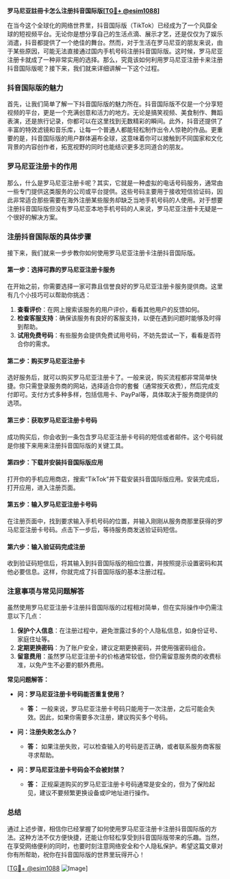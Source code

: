 **罗马尼亚註冊卡怎么注册抖音国际版[[TG💪+ @esim1088](https://t.me/s/esim1088)]**

在当今这个全球化的网络世界里，抖音国际版（TikTok）已经成为了一个风靡全球的短视频平台。无论你是想分享自己的生活点滴、展示才艺，还是仅仅为了娱乐消遣，抖音都提供了一个绝佳的舞台。然而，对于生活在罗马尼亚的朋友来说，由于某些原因，可能无法直接通过国内手机号码注册抖音国际版。这时候，罗马尼亚注册卡就成了一种非常实用的选择。那么，究竟该如何利用罗马尼亚注册卡来注册抖音国际版呢？接下来，我们就来详细讲解一下这个过程。

### 抖音国际版的魅力

首先，让我们简单了解一下抖音国际版的魅力所在。抖音国际版不仅是一个分享短视频的平台，更是一个充满创意和活力的地方。无论是搞笑视频、美食制作、舞蹈表演，还是旅行记录，你都可以在这里找到无数精彩的瞬间。此外，抖音还提供了丰富的特效滤镜和音乐库，让每一个普通人都能轻松制作出令人惊艳的作品。更重要的是，抖音国际版的用户群体遍布全球，这意味着你可以接触到不同国家和文化背景的内容创作者，拓宽视野的同时也能结识更多志同道合的朋友。

### 罗马尼亚注册卡的作用

那么，什么是罗马尼亚注册卡呢？其实，它就是一种虚拟的电话号码服务，通常由一些专门提供这类服务的公司或平台提供。这些号码主要用于接收短信验证码，因此非常适合那些需要在海外注册某些服务却缺乏当地手机号码的人使用。对于想要注册抖音国际版但没有罗马尼亚本地手机号码的人来说，罗马尼亚注册卡无疑是一个很好的解决方案。

### 注册抖音国际版的具体步骤

接下来，我们就来一步步教你如何使用罗马尼亚注册卡注册抖音国际版。

#### 第一步：选择可靠的罗马尼亚注册卡服务

在开始之前，你需要选择一家可靠且信誉良好的罗马尼亚注册卡服务提供商。这里有几个小技巧可以帮助你挑选：

1. **查看评价**：在网上搜索该服务的用户评价，看看其他用户的反馈如何。
2. **检查客服支持**：确保该服务有良好的客服支持，以便在遇到问题时能够及时得到帮助。
3. **试用免费号码**：有些服务会提供免费试用号码，不妨先尝试一下，看看是否符合你的需求。

#### 第二步：购买罗马尼亚注册卡

选好服务后，就可以购买罗马尼亚注册卡了。一般来说，购买流程都非常简单快捷。你只需登录服务商的网站，选择适合你的套餐（通常按天收费），然后完成支付即可。支付方式多种多样，包括信用卡、PayPal等，具体取决于服务商提供的选项。

#### 第三步：获取罗马尼亚注册卡号码

成功购买后，你会收到一条包含罗马尼亚注册卡号码的短信或者邮件。这个号码就是你接下来用来注册抖音国际版的关键工具。

#### 第四步：下载并安装抖音国际版应用

打开你的手机应用商店，搜索“TikTok”并下载安装抖音国际版应用。安装完成后，打开应用，进入注册页面。

#### 第五步：输入罗马尼亚注册卡号码

在注册页面中，找到要求输入手机号码的位置，并输入刚刚从服务商那里获得的罗马尼亚注册卡号码。点击下一步后，等待服务商发送验证码短信。

#### 第六步：输入验证码完成注册

收到验证码短信后，将其输入到抖音国际版的相应位置，并按照提示设置密码和其他必要信息。这样，你就完成了抖音国际版的基本注册过程。

### 注意事项与常见问题解答

虽然使用罗马尼亚注册卡注册抖音国际版的过程相对简单，但在实际操作中仍需注意以下几点：

1. **保护个人信息**：在注册过程中，避免泄露过多的个人隐私信息，如身份证号、家庭住址等。
2. **定期更换密码**：为了账户安全，建议定期更换密码，并使用强密码组合。
3. **留意费用**：虽然罗马尼亚注册卡的价格通常较低，但仍需留意服务商的收费标准，以免产生不必要的额外费用。

**常见问题解答：**

- **问：罗马尼亚注册卡号码能否重复使用？**
  - **答：** 一般来说，罗马尼亚注册卡号码只能用于一次注册，之后可能会失效。因此，如果你需要多次注册，建议购买多个号码。
  
- **问：注册失败怎么办？**
  - **答：** 如果注册失败，可以检查输入的号码是否正确，或者联系服务商客服寻求帮助。

- **问：罗马尼亚注册卡号码会不会被封禁？**
  - **答：** 正规渠道购买的罗马尼亚注册卡号码通常是安全的，但为了保险起见，建议不要频繁更换设备或IP地址进行操作。

### 总结

通过上述步骤，相信你已经掌握了如何使用罗马尼亚注册卡注册抖音国际版的方法。这种方法不仅方便快捷，还能让你轻松享受到抖音国际版带来的乐趣。当然，在享受网络便利的同时，也要时刻注意网络安全和个人隐私保护。希望这篇文章对你有所帮助，祝你在抖音国际版的世界里玩得开心！

[[TG💪+ @esim1088](https://t.me/s/esim1088) ![Image](https://i.postimg.cc/4NQfJmqS/Snipaste-2025-05-13-00-14-12.png)]